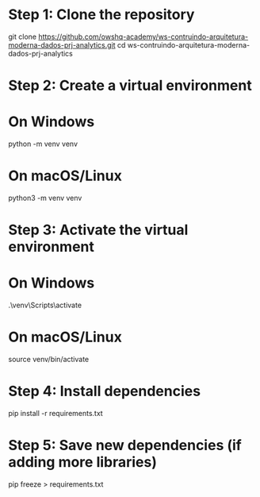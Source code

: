 # Step 1: Clone the repository
git clone https://github.com/owshq-academy/ws-contruindo-arquitetura-moderna-dados-prj-analytics.git
cd ws-contruindo-arquitetura-moderna-dados-prj-analytics

# Step 2: Create a virtual environment
# On Windows
python -m venv venv

# On macOS/Linux
python3 -m venv venv

# Step 3: Activate the virtual environment
# On Windows
.\venv\Scripts\activate

# On macOS/Linux
source venv/bin/activate

# Step 4: Install dependencies
pip install -r requirements.txt

# Step 5: Save new dependencies (if adding more libraries)
pip freeze > requirements.txt


